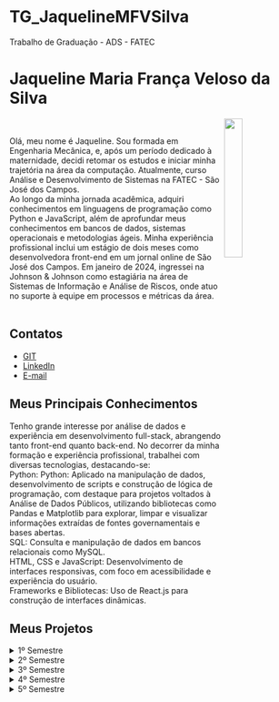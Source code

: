 # TG_JaquelineMFVSilva
Trabalho de Graduação - ADS - FATEC

# Jaqueline Maria França Veloso da Silva

<img align="right" src="https://github.com/user-attachments/assets/55a936c1-d4b6-4b36-8d37-3103cde53a18" width="25%" />
<p align="left" width="65%">
<br>
<div>
  <tr>
    <td width="70%" align="justify">
      Olá, meu nome é Jaqueline. Sou formada em Engenharia Mecânica, e, após um período dedicado à maternidade, decidi retomar os estudos e iniciar minha trajetória na área da computação. Atualmente, curso Análise e Desenvolvimento de Sistemas na FATEC - São José dos Campos.<br>
      Ao longo da minha jornada acadêmica, adquiri conhecimentos em linguagens de programação como Python e JavaScript, além de aprofundar meus conhecimentos em bancos de dados, sistemas operacionais e metodologias ágeis. Minha experiência profissional inclui um estágio de dois meses como desenvolvedora front-end em um jornal online de São José dos Campos. Em janeiro de 2024, ingressei na Johnson & Johnson como estagiária na área de Sistemas de Informação e Análise de Riscos, onde atuo no suporte à equipe em processos e métricas da área.
    </td>
   </div>
<br>

## Contatos 
* [GIT](https://github.com/jaquemfvs) 
* [LinkedIn](https://www.linkedin.com/in/jaqueline-maria-fran%C3%A7a-veloso-silva/) 
* [E-mail](mailto:jaque_fv@hotmail.com)

## Meus Principais Conhecimentos 
Tenho grande interesse por análise de dados e experiência em desenvolvimento full-stack, abrangendo tanto front-end quanto back-end. No decorrer da minha formação e experiência profissional, trabalhei com diversas tecnologias, destacando-se:<br>
Python: Python: Aplicado na manipulação de dados, desenvolvimento de scripts e construção de lógica de programação, com destaque para projetos voltados à Análise de Dados Públicos, utilizando bibliotecas como Pandas e Matplotlib para explorar, limpar e visualizar informações extraídas de fontes governamentais e bases abertas.<br>
SQL: Consulta e manipulação de dados em bancos relacionais como MySQL.<br>
HTML, CSS e JavaScript: Desenvolvimento de interfaces responsivas, com foco em acessibilidade e experiência do usuário.<br>
Frameworks e Bibliotecas: Uso de React.js para construção de interfaces dinâmicas.<br>

## Meus Projetos
<details>
<summary>1º Semestre</summary>
</br>

**Data:** *1° Semestre de  2023*</br></br>
**Empresa:** *FATEC - São José dos Campos*</br>
- **Área de Atuação:** Empresa de Educação Remota.</br></br>

**Professores responsáveis:** *Antônio Egydio & Jean Carlos Costa* </br></br>
**Problema:** A organização enfrentava dificuldades na capacitação de seus colaboradores quanto à aplicação prática da metodologia ágil Scrum. Os treinamentos existentes eram teóricos e pouco interativos, resultando em baixo engajamento e dificuldade de replicar os métodos no dia a dia das equipes.</br>
**Desafio:** Desenvolver um sistema web para apresentar os processos e artefatos da metodologia ágil Scrum, oferecendo conceitos, fundamentos e exemplos práticos para facilitar a compreensão e replicação dos métodos pelos usuários. O sistema também inclui um formulário de avaliação parcial e final, permitindo a mensuração do aprendizado. Todo o conteúdo deve ser disponibilizado de forma indireta (conhecimento adquirido e repassado pelos desenvolvedores), e a documentação do projeto deve ser mantida no GitHub para garantir a rastreabilidade e fidelização do cliente.</br>
**Solução:** Criamos um site interativo para treinamento e disseminação da metodologia Scrum, permitindo que nosso cliente treine seus colaboradores na aplicação prática do framework ágil dentro da organização. A plataforma apresenta os conceitos essenciais do Scrum, estruturados com materiais didáticos e avaliações integradas para medir o progresso dos usuários.</br></br>

**GitHub:** [HEXABEES](https://github.com/HEXABEES/API-SCRUM)</br></br>

### Tecnologias Utilizadas

- **HTML5 & CSS**: Desenvolvimento de uma interface web responsiva e intuitiva para facilitar a navegação e usabilidade.
- **Python**: Implementação da lógica de negócios e processamento de dados, garantindo um backend robusto e eficiente.
- **Figma**: Design e prototipação da interface, criando layouts organizados e acessíveis para uma experiência de usuário otimizada.

### Contribuições Pessoais

Principais Contribuições:<br>
Scrum Master: Facilitei cerimônias do Scrum, promovendo a comunicação e o alinhamento contínuo da equipe. Utilizei o Trello como ferramenta de Kanban, configurando colunas específicas para representar os estágios do fluxo de trabalho (Em andamento, Em revisão, Concluído), o que permitiu uma visualização clara do progresso das tarefas. Para o Burndown Chart, empreguei o Excel para monitorar a velocidade da equipe e garantir que as entregas estivessem alinhadas ao planejamento da sprint.<br>
Desenvolvimento: Participei na construção de páginas em HTML e estruturação semântica do conteúdo, seguindo boas práticas de organização e acessibilidade, visando facilitar a manutenção e a integração com CSS.<br>
Melhoria de Processos: Contribuí para a melhoria contínua do fluxo de trabalho implementando práticas ágeis em cada Sprint, o que resultou em maior eficiência e entregas dentro dos prazos estipulados.

---

### Hard Skills

- **HTML5 e CSS**: Desenvolvimento de páginas web estruturadas, com foco em responsividade e usabilidade. (Faço/Uso com ajuda)
- **METODOLOGIA ÁGIL**: Aplicação de práticas ágeis para organização e execução do projeto. (Faço/Uso com autonomia)

---

### Soft Skills

Colaboração com desenvolvedores para garantir a integração eficiente dos componentes do projeto. Realizava minhas tarefas e, quando necessário, solicitava apoio da equipe. Além disso, estava sempre disponível para auxiliar os colegas, garantindo que as entregas não fossem comprometidas. Quando algum colega tinha dificuldade, eu tentava entender o problema e ajudá-lo a concluir a tarefa.

</details>
<details>
<summary>2º Semestre</summary>
</br>

**Data:** *2° Semestre de  2023*</br></br>
**Empresa:** *FATEC - São José dos Campos*</br>
- **Área de Atuação:** Assistente Virtual.</br></br>

**Professores responsáveis:** *Juliana Forin Pasquini Martinez e Giuliano Araujo Bertoti* </br></br>
**Problema:** A análise de documentos escritos, especialmente longos ou técnicos, costuma ser demorada e exige esforço para identificar informações relevantes. Muitos usuários enfrentam dificuldade em extrair insights de forma eficiente, o que compromete a produtividade em estudos, pesquisas e processos de tomada de decisão.</br>
**Desafio:** Desenvolver uma solução capaz de interpretar documentos automaticamente e gerar perguntas e respostas relevantes, mantendo a coerência com o conteúdo e garantindo agilidade sem comprometer a qualidade das informações extraídas.</br>
**Solução:** Criamos um produto que utiliza inteligência artificial para simplificar a extração de insights de textos. A ferramenta permite que o usuário gere perguntas contextualizadas e obtenha respostas instantâneas com base no conteúdo do documento, tornando o processo de análise mais rápido, dinâmico e produtivo.</br></br>

**GitHub:** [BYTEBOOST](https://github.com/Byte-Boost/Duck)</br></br>

### Tecnologias Utilizadas

- **Java**: Responsável pela implementação da lógica de negócios e controle da aplicação, oferecendo uma estrutura robusta, orientada a objetos e com alto desempenho.
- **MySQL**: Utilizado para o armazenamento e gerenciamento eficiente dos dados, garantindo integridade, segurança e facilidade de acesso às informações.
- **JavaFX**: Desenvolvimento de uma interface gráfica interativa e moderna para desktop, proporcionando uma experiência de usuário fluida e intuitiva.
  
### Contribuições Pessoais

Principais Contribuições:<br>
Neste projeto, atuei na integração entre a aplicação e o banco de dados. Realizei a criação do banco de dados e sua associação à interface gráfica, garantindo a conservação e recuperação eficiente das informações. Implementei a lógica de conexão e aplicação do banco à plataforma, viabilizando funcionalidades essenciais baseadas em dados.

Ajudei a desenvolver o sistema de confirmação de e-mail utilizando Java, contribuindo para a segurança e validação de novos usuários. Além disso, implementei o filtro de histórico, permitindo que cada usuário visualizasse apenas seus próprios registros ao estar logado.

---

### Hard Skills

- **Java**:Criação de funcionalidades como confirmação de e-mail e filtro de histórico por usuário. (Faço/Uso com ajuda)
- **MYSql**: Criação do banco de dados e conexão com a aplicação. (Faço/Uso com ajuda)

---

### Soft Skills

Durante o projeto, usei minha organização e proatividade para cuidar da parte do banco de dados e do sistema de confirmação de e-mail. Me comuniquei com o time para garantir que os dados fossem usados da forma certa na aplicação, ajudando a integrar o banco com as funcionalidades.

Trabalhei bem em equipe, sempre ouvindo sugestões e a ajudando quando alguém precisava de apoio.

</details>
<details>
<summary>3º Semestre</summary>
</br>

**Data:** *1° Semestre de 2024*</br></br>
**Empresa:** *PRO4TECH*</br>
- **Área de Atuação:** Dashboard de Vendas.</br></br>

**Professores responsáveis:** *Claudio Etelvino de Lima e Fernando Masanori* </br></br>
**Problema:** Usuários que lidam com grandes volumes de dados frequentemente enfrentam dificuldades para interpretá-los de maneira clara, rápida e eficaz. Ferramentas existentes muitas vezes são complexas, pouco intuitivas ou não oferecem a flexibilidade necessária para se adaptarem às necessidades específicas de diferentes perfis de usuários. Além disso, há uma demanda crescente por soluções que aliem alta performance, segurança e escalabilidade em tempo real.</br>
**Desafio:** Desenvolver uma plataforma web inovadora que una usabilidade, personalização e alto desempenho. Isso exige criar uma interface intuitiva e flexível, além de integrar ferramentas avançadas de visualização e análise de dados. Ao mesmo tempo, é necessário garantir que o sistema seja seguro, escalável e capaz de processar grandes volumes de dados com rapidez e eficiência, sem comprometer a experiência do usuário.</br>
**Solução:** O projeto Nebulon propõe a criação de uma plataforma web altamente funcional e personalizável, que oferece aos usuários uma experiência excepcional na exploração de dados complexos. Através de uma interface amigável e adaptável, o sistema disponibiliza ferramentas de visualização e análise capazes de gerar insights relevantes para decisões estratégicas. Tudo isso sustentado por uma infraestrutura robusta, segura e escalável, projetada para lidar com grandes volumes de dados em tempo real, garantindo inovação, desempenho e excelência em design.</br></br>

**GitHub:** [BYTEBOOST](https://github.com/Byte-Boost/Nebulon)</br></br>

### Tecnologias Utilizadas

- **HTML5 & CSS**: Utilizados para o desenvolvimento de uma interface web responsiva, acessível e visualmente atrativa, garantindo uma navegação fluida e uma excelente experiência para o usuário.
- **MySQL**: Sistema de gerenciamento de banco de dados utilizado para armazenar e organizar as informações da aplicação de forma estruturada, segura e eficiente.
- **TypeScript**: Utilizado em conjunto com React e Node.js para garantir maior segurança e qualidade no código, com tipagem estática que facilita a manutenção e escalabilidade do sistema.
- **Node.js**: Responsável pela construção do backend da aplicação, oferecendo alta performance no processamento de dados e garantindo uma comunicação eficiente com o banco de dados.
- **React**: Empregado no desenvolvimento da interface dinâmica e interativa, proporcionando uma experiência de usuário moderna e reativa, com atualização em tempo real dos componentes da aplicação.
  
### Contribuições Pessoais

Principais Contribuições:<br>
No projeto, participei da criação do banco de dados, pensando em como organizar as informações de forma clara para que o sistema funcionasse bem. Também ajudei a ajustar o arquivo do Excel, colocando nomes mais fáceis de entender nas colunas, o que facilitou a importação dos dados para o sistema.</br>
Desenvolvi um formulário para que os usuários pudessem cadastrar novos produtos de forma prática. Além disso, adicionei uma parte na tabela de vendas que mostra a soma total do que foi vendido e, se necessário, também o valor das comissões.</br>
Para melhorar a navegação, coloquei paginação nas tabelas, dividindo os dados em páginas. Também usei listas de seleção (selects) no cadastro de comissão, para que os usuários escolhessem as opções prontas, deixando o preenchimento mais rápido e com menos erros.

---

### Hard Skills

- **MySQL**: Criação e organização do banco de dados para guardar as informações do sistema. (Faço/Uso com ajuda)
- **EXCEL**: Padronização dos nomes das colunas para facilitar a leitura e o uso dos dados. (Faço/Uso com autonomia)
- **HTML5/CSS/TypeScript**: Criação de formulários, tabelas com paginação e somatória de vendas na tela. (Faço/Uso com ajuda)

---

### Soft Skills

Durante o projeto, me comuniquei com a equipe para organizar melhor os dados, sugerindo nomes mais claros no Excel e ajudando na criação do banco de dados. Também colaborei no desenvolvimento da parte visual do sistema, criando formulários e tabelas que mostram as vendas de forma simples.</br>
Trabalhei bem em grupo, explicando minhas ideias e ajudando quando alguém tinha dúvidas.

</details>
<details>
<summary>4º Semestre</summary>
</br>

**Data:** *2° Semestre de  2024*</br></br>
**Empresa:** *JJM LOG*</br>
- **Área de Atuação:** .</br></br>

**Professores responsáveis:** *Juliana Forin Pasquini Martinez e fabiano Sabha* </br></br>
**Problema:** Muitas empresas enfrentam dificuldades para integrar a comunicação entre setores, organizar documentos, acompanhar o desempenho das equipes e gerenciar atividades como viagens e ordens de serviço. A falta de centralização dessas informações e ferramentas pode causar atrasos, retrabalho e baixa produtividade.</br>
**Desafio:** Criar uma plataforma única que reúna, de forma simples e eficiente, tudo o que os setores da empresa precisam: comunicação interna, gestão de documentos, acompanhamento de desempenho, ordens de serviço e ferramentas colaborativas.</br>
**Solução:** O WeCollab propõe uma plataforma integrada que centraliza as principais funções da rotina empresarial. Com uma interface responsiva e intuitiva, oferece acesso rápido a documentos, dashboards de desempenho, agenda, chat, roteiros de viagem e portal de arquivos pessoais dos funcionários. A plataforma é segura, adaptável e pode ser integrada a outros sistemas, promovendo uma comunicação mais eficiente e melhor organização interna.</br></br>

**GitHub:** [BYTEBOOST](https://github.com/Byte-Boost/WeCollab)</br></br>

### Tecnologias Utilizadas

- **HTML5 & CSS**: Utilizados para o desenvolvimento de uma interface web responsiva, acessível e visualmente atrativa, garantindo uma navegação fluida e uma excelente experiência para o usuário.
- **MySQL**: Sistema de gerenciamento de banco de dados utilizado para armazenar e organizar as informações da aplicação de forma estruturada, segura e eficiente.
- **TypeScript**: Utilizado em conjunto com React e Node.js para garantir maior segurança e qualidade no código, com tipagem estática que facilita a manutenção e escalabilidade do sistema.
- **Node.js**: Responsável pela construção do backend da aplicação, oferecendo alta performance no processamento de dados e garantindo uma comunicação eficiente com o banco de dados.
- **React**: Empregado no desenvolvimento da interface dinâmica e interativa, proporcionando uma experiência de usuário moderna e reativa, com atualização em tempo real dos componentes da aplicação.
  
### Contribuições Pessoais

Principais Contribuições:<br>
No projeto, ajudei na organização do banco de dados criando o modelo UML, que serve para documentar e entender melhor como os dados estão conectados. Também trabalhei criando rotas que permitem o usuário mudar a senha ou resetar para a senha padrão, quando necessário.</br>
Fiz melhorias no banco de dados, deixando ele mais organizado e adequado às novas necessidades do sistema. Também implementei a paginação dos tickets, para que os dados fossem exibidos de forma mais limpa e fácil de visualizar. 

---

### Hard Skills

- **MySQL**: Remodelagem do banco de dados e criação de modelo UML para organizar e documentar as informações. (Faço/Uso com ajuda)
- **Node.js/TypeScript**: Criação de rotas no backend para redefinir e mudar senhas de usuários. (Faço/Uso com ajuda)
- **React**: Implementação da paginação dos tickets para facilitar a visualização dos dados. (Faço/Uso com ajuda)
- **HTML5/CSS**: Ajustes visuais e apoio no desenvolvimento da interface do sistema. (Faço/Uso com ajuda)

---

### Soft Skills

- Durante o projeto, colaborei com a equipe explicando como o banco de dados estava organizado e ajudando a documentar isso com o modelo UML. Também compartilhei ideias para melhorar a estrutura do sistema, como na parte de senha e na exibição dos tickets com paginação.</br>
Trabalhei de forma organizada e em equipe, ajudando a manter o sistema mais claro e fácil de entender tanto no backend quanto na parte visual.

</details>
<details>
<summary>5º Semestre</summary>
</br>

**Data:** *1° Semestre de  2025*</br></br>
**Empresa:** *GSW*</br>
- **Área de Atuação:** Aplicativo para reembolso de funcionários.</br></br>

**Professores responsáveis:** *Gerson da Penha Neto e Ronaldo Emerick Moreira* </br></br>
**Problema:** Muitas empresas e colaboradores enfrentam dificuldades com processos manuais e demorados para solicitar e aprovar reembolsos. Isso gera atrasos, falta de controle, erros e pouca transparência na gestão de despesas corporativas.</br>
**Desafio:** Desenvolver um aplicativo móvel que torne o processo de reembolso mais rápido, simples e acessível. A aplicação precisa ser fácil de usar, funcionar bem em diferentes dispositivos e se adaptar às mudanças e necessidades dos usuários e da empresa, garantindo eficiência e controle financeiro.</br>
**Solução:** O ExpenseFlow é uma aplicação móvel criada para facilitar a requisição e gestão de reembolsos corporativos. Com uma interface intuitiva e responsiva, permite que os usuários façam solicitações com praticidade e que as empresas aprovem com agilidade. Desenvolvido com a metodologia ágil Scrum, o projeto garante entregas contínuas e melhorias constantes, promovendo mais transparência, produtividade e controle nas finanças da empresa.</br></br>

**GitHub:** [BYTEBOOST](https://github.com/Byte-Boost/ExpenseFlow)</br></br>

### Tecnologias Utilizadas

- **HTML5 & CSS**: Utilizados para criar uma interface web responsiva e intuitiva, garantindo uma navegação fluida e uma boa experiência visual em diferentes dispositivos.
- **MongoDB**:Banco de dados NoSQL utilizado para armazenar dados não estruturados ou flexíveis, oferecendo agilidade e escalabilidade em tempo real.
- **Android Studio**:Ferramenta utilizada para o desenvolvimento da versão móvel da aplicação, possibilitando a criação de uma interface nativa para dispositivos Android, com foco em usabilidade e desempenho.
- **React**: Aplicado no desenvolvimento da interface web dinâmica e interativa, oferecendo uma experiência moderna e reativa para os usuários.
- **Node.js**: Responsável pelo backend da aplicação, permitindo o processamento eficiente das requisições e a integração com os bancos de dados.
- **TypeScript**: Usado em conjunto com React e Node.js para aumentar a segurança e a qualidade do código, por meio de tipagem estática e melhor organização.
  
### Contribuições Pessoais

Principais Contribuições:<br>
No projeto, trabalhei na parte de backend (por trás do sistema), criando uma rota chamada “/user/register” para que novos usuários pudessem se cadastrar.</br>
Também desenvolvi um filtro de reembolsos, que permite buscar os dados por projeto e por status, facilitando a organização das informações. Fiz uma melhoria no sistema de reembolso, adicionando um campo para explicar o motivo da avaliação, deixando o processo mais claro e completo para os usuários.

---

### Hard Skills

- **Node.js/TypeScript**: Criação de rotas no backend, como o cadastro de usuários e filtros de reembolso por projeto e status. (Faço/Uso com ajuda)
- **Android Studio**: Participação no desenvolvimento da versão mobile do sistema. (Faço/Uso com ajuda)

---

### Soft Skills

Durante o projeto, colaborei com a equipe criando soluções no backend, como o cadastro de usuários e filtros de reembolso. Sempre me comuniquei com clareza para explicar minhas ideias e entender o que era necessário melhorar.</br>
Trabalhei em grupo, sugerindo melhorias como o campo de razão da avaliação no reembolso.

</details>
